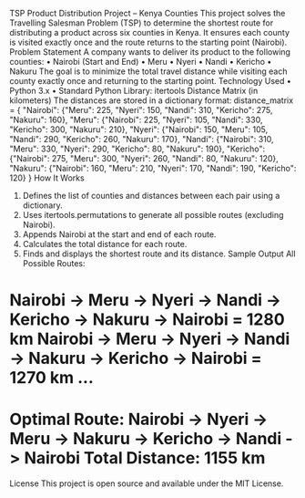 TSP Product Distribution Project – Kenya Counties
This project solves the Travelling Salesman Problem (TSP) to determine the shortest route for distributing a product across six counties in Kenya. It ensures each county is visited exactly once and the route returns to the starting point (Nairobi).
Problem Statement
A company wants to deliver its product to the following counties:
•	Nairobi (Start and End)
•	Meru
•	Nyeri
•	Nandi
•	Kericho
•	Nakuru
The goal is to minimize the total travel distance while visiting each county exactly once and returning to the starting point.
Technology Used
•	Python 3.x
•	Standard Python Library: itertools
Distance Matrix (in kilometers)
The distances are stored in a dictionary format:
distance_matrix = {
    "Nairobi": {"Meru": 225, "Nyeri": 150, "Nandi": 310, "Kericho": 275, "Nakuru": 160},
    "Meru": {"Nairobi": 225, "Nyeri": 105, "Nandi": 330, "Kericho": 300, "Nakuru": 210},
    "Nyeri": {"Nairobi": 150, "Meru": 105, "Nandi": 290, "Kericho": 260, "Nakuru": 170},
    "Nandi": {"Nairobi": 310, "Meru": 330, "Nyeri": 290, "Kericho": 80, "Nakuru": 190},
    "Kericho": {"Nairobi": 275, "Meru": 300, "Nyeri": 260, "Nandi": 80, "Nakuru": 120},
    "Nakuru": {"Nairobi": 160, "Meru": 210, "Nyeri": 170, "Nandi": 190, "Kericho": 120}
}
How It Works
1.	Defines the list of counties and distances between each pair using a dictionary.
2.	Uses itertools.permutations to generate all possible routes (excluding Nairobi).
3.	Appends Nairobi at the start and end of each route.
4.	Calculates the total distance for each route.
5.	Finds and displays the shortest route and its distance.
Sample Output
All Possible Routes:

Nairobi -> Meru -> Nyeri -> Nandi -> Kericho -> Nakuru -> Nairobi = 1280 km
Nairobi -> Meru -> Nyeri -> Nandi -> Nakuru -> Kericho -> Nairobi = 1270 km
...
============================================================
Optimal Route:
Nairobi -> Nyeri -> Meru -> Nakuru -> Kericho -> Nandi -> Nairobi
Total Distance: 1155 km
============================================================
License
This project is open source and available under the MIT License.

